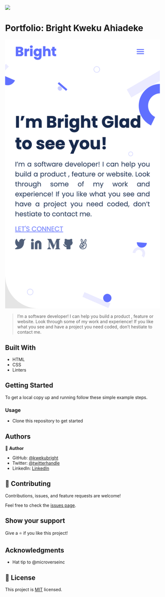 ![](https://img.shields.io/badge/Microverse-blueviolet)

# Portfolio: Bright Kweku Ahiadeke

![screenshot](./images/screenshot.png)

> I’m a software developer! I can help you build a product , feature or website. Look through some of my work and experience! If you like what you see and have a project you need coded, don’t hestiate to contact me.


## Built With

- HTML
- CSS
- Linters

## Getting Started

To get a local copy up and running follow these simple example steps.

### Usage

- Clone this repository to get started

## Authors

👤 **Author**

- GitHub: [@kwekubright](https://github.com/kwekubright)
- Twitter: [@twitterhandle](https://twitter.com/kwekubright_)
- LinkedIn: [LinkedIn](https://linkedin.com/in/kwekubright)

## 🤝 Contributing

Contributions, issues, and feature requests are welcome!

Feel free to check the [issues page](../../issues/).

## Show your support

Give a ⭐️ if you like this project!

## Acknowledgments

- Hat tip to @microverseinc


## 📝 License

This project is [MIT](./MIT.md) licensed.